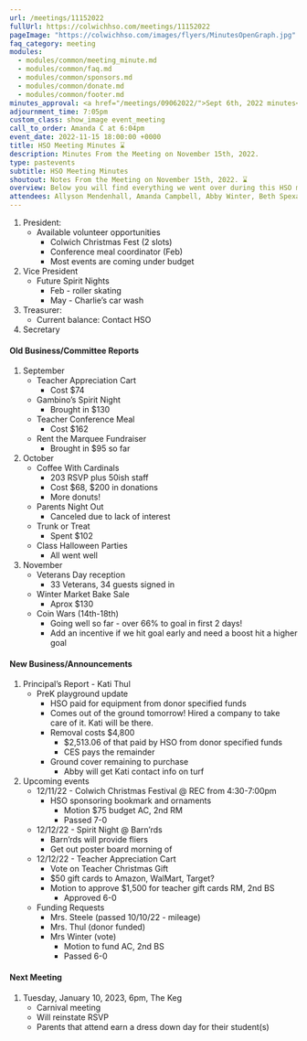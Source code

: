 ```yaml
---
url: /meetings/11152022
fullUrl: https://colwichhso.com/meetings/11152022
pageImage: "https://colwichhso.com/images/flyers/MinutesOpenGraph.jpg"
faq_category: meeting
modules:
  - modules/common/meeting_minute.md
  - modules/common/faq.md
  - modules/common/sponsors.md
  - modules/common/donate.md
  - modules/common/footer.md
minutes_approval: <a href="/meetings/09062022/">Sept 6th, 2022 minutes</a> - Approved 3-0
adjournment_time: 7:05pm
custom_class: show_image event_meeting
call_to_order: Amanda C at 6:04pm
event_date: 2022-11-15 18:00:00 +0000
title: HSO Meeting Minutes ⌛
description: Minutes From the Meeting on November 15th, 2022.
type: pastevents
subtitle: HSO Meeting Minutes
shoutout: Notes From the Meeting on November 15th, 2022. ⌛
overview: Below you will find everything we went over during this HSO meeting.
attendees: Allyson Mendenhall, Amanda Campbell, Abby Winter, Beth Spexarth, Kati Thul, Rhonda McCurry
---
```

1. President:
   * Available volunteer opportunities
       * Colwich Christmas Fest (2 slots)
       * Conference meal coordinator (Feb)
       * Most events are coming under budget
2. Vice President
   * Future Spirit Nights
       * Feb - roller skating
       * May - Charlie’s car wash
3. Treasurer:
   * Current balance: Contact HSO
4. Secretary

#### Old Business/Committee Reports

1. September
    * Teacher Appreciation Cart
        * Cost $74
    * Gambino’s Spirit Night
        * Brought in $130
    * Teacher Conference Meal
        * Cost $162
    * Rent the Marquee Fundraiser
        * Brought in $95 so far 
2. October
    * Coffee With Cardinals
        * 203 RSVP plus 50ish staff
        * Cost $68, $200 in donations
        * More donuts!
    * Parents Night Out
        * Canceled due to lack of interest
    * Trunk or Treat
        * Spent $102
    * Class Halloween Parties
        * All went well
3. November
    * Veterans Day reception
        * 33 Veterans, 34 guests signed in
    * Winter Market Bake Sale
        * Aprox $130
    * Coin Wars (14th-18th)
        * Going well so far - over 66% to goal in first 2 days!
        * Add an incentive if we hit goal early and need a boost hit a higher goal

#### New Business/Announcements

1. Principal’s Report - Kati Thul
    * PreK playground update
        * HSO paid for equipment from donor specified funds
        * Comes out of the ground tomorrow!  Hired a company to take care of it.  Kati will be there.
        * Removal costs $4,800
            * $2,513.06 of that paid by HSO from donor specified funds
            * CES pays the remainder
        * Ground cover remaining to purchase
            * Abby will get Kati contact info on turf
2. Upcoming events
    * 12/11/22 - Colwich Christmas Festival @ REC from 4:30-7:00pm
        * HSO sponsoring bookmark and ornaments
            * Motion $75 budget AC, 2nd RM
            * Passed 7-0
    * 12/12/22 - Spirit Night @ Barn’rds
        * Barn’rds will provide fliers
        * Get out poster board morning of
    * 12/12/22 - Teacher Appreciation Cart
        * Vote on Teacher Christmas Gift
        * $50 gift cards to Amazon, WalMart, Target?
        * Motion to approve $1,500 for teacher gift cards RM, 2nd BS
            * Approved 6-0
    * Funding Requests
        * Mrs. Steele (passed 10/10/22 - mileage)
        * Mrs. Thul (donor funded)
        * Mrs Winter (vote)
            * Motion to fund AC, 2nd BS
            * Passed 6-0

#### Next Meeting

1. Tuesday, January 10, 2023, 6pm, The Keg
    * Carnival meeting
    * Will reinstate RSVP
    * Parents that attend earn a dress down day for their student(s)


